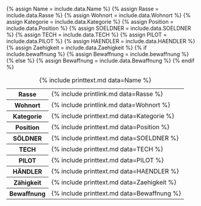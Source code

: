 {% assign Name = include.data.Name %}
{% assign Rasse = include.data.Rasse %}
{% assign Wohnort = include.data.Wohnort %}
{% assign Kategorie = include.data.Kategorie %}
{% assign Position = include.data.Position %}
{% assign SOELDNER = include.data.SOELDNER %}
{% assign TECH = include.data.TECH %}
{% assign PILOT = include.data.PILOT %}
{% assign HAENDLER = include.data.HAENDLER %}
{% assign Zaehigkeit = include.data.Zaehigkeit %}
{% if include.bewaffnung %}
    {% assign Bewaffnung = include.bewaffnung %}
{% else %}
    {% assign Bewaffnung = include.data.Bewaffnung %}
{% endif %}

<table>
    <caption>{% include printtext.md data=Name %}</caption>
    <tbody>
        <tr><th>Rasse</th><td>{% include printlink.md data=Rasse %}</td></tr>
        <tr><th>Wohnort</th><td>{% include printlink.md data=Wohnort %}</td></tr>
        <tr><th>Kategorie</th><td>{% include printtext.md data=Kategorie %}</td></tr>
        <tr><th>Position</th><td>{% include printtext.md data=Position %}</td></tr>
        <tr><th>SÖLDNER</th><td>{% include printtext.md data=SOELDNER %}</td></tr>
        <tr><th>TECH</th><td>{% include printtext.md data=TECH %}</td></tr>
        <tr><th>PILOT</th><td>{% include printtext.md data=PILOT %}</td></tr>
        <tr><th>HÄNDLER</th><td>{% include printtext.md data=HAENDLER %}</td></tr>
        <tr><th>Zähigkeit</th><td>{% include printtext.md data=Zaehigkeit %}</td></tr>
        <tr><th>Bewaffnung</th><td>{% include printtext.md data=Bewaffnung %}</td></tr>
    </tbody>
</table>
